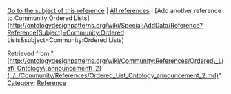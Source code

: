 [Go to the subject of this reference](../../Community/Ordered_Lists.md "Community:Ordered Lists") | [All references](../../Community/References.1.md "Community:References") | [Add another reference to Community:Ordered Lists](http://ontologydesignpatterns.org/wiki/Special:AddData/Reference?Reference[Subject]=Community:Ordered Lists&subject=Community:Ordered Lists)


Retrieved from "[http://ontologydesignpatterns.org/wiki/Community:References/Ordered\_List\_Ontology\_announcement\_2](../../Community/References/Ordered_List_Ontology_announcement_2.md)"
 [Category](http://ontologydesignpatterns.org/wiki/Special:Categories "Special:Categories"): [Reference](../../Category/Reference.md "Category:Reference")